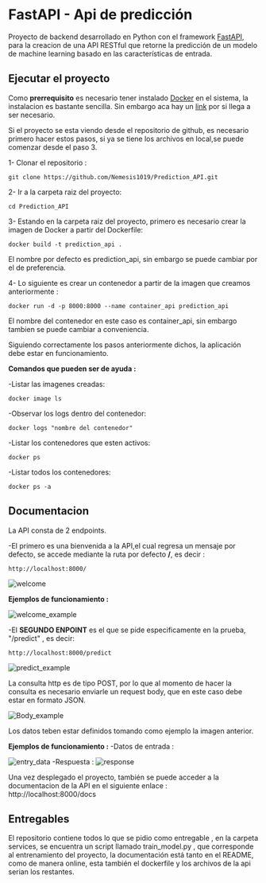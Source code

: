 # FastAPI - Api de predicción 

Proyecto de backend desarrollado en Python con el framework [FastAPI](https://fastapi.tiangolo.com/), para la creacion de una API RESTful que retorne la predicción de un modelo de machine learning basado en las características de entrada.

## Ejecutar el proyecto
Como **prerrequisito** es necesario tener instalado [Docker](https://docs.docker.com/engine/install/) en el sistema, la instalacion es bastante sencilla. Sin embargo aca hay un [link](https://www.youtube.com/watch?v=ZO4KWQfUBBc&ab_channel=FaztCode) por si llega a ser necesario.

Si el proyecto se esta viendo desde el repositorio de github, es necesario primero hacer estos pasos, si ya se tiene los archivos en local,se puede comenzar desde el paso 3.

1- Clonar el repositorio :

    git clone https://github.com/Nemesis1019/Prediction_API.git

2- Ir a la carpeta raiz del proyecto:

    cd Prediction_API

3- Estando en la carpeta raiz del proyecto, primero es necesario crear la imagen de Docker a partir del Dockerfile:
    
    docker build -t prediction_api .

El nombre por defecto es prediction_api, sin embargo se puede cambiar por el de preferencia.

4- Lo siguiente es crear un contenedor a partir de la imagen que creamos anteriormente :

    docker run -d -p 8000:8000 --name container_api prediction_api
    
El nombre del contenedor en este caso es container_api, sin embargo tambien se puede cambiar a conveniencia.

Siguiendo correctamente los pasos anteriormente dichos, la aplicación debe estar en funcionamiento.

**Comandos que pueden ser de ayuda :**

-Listar las imagenes creadas:

    docker image ls
 
-Observar los logs dentro del contenedor:

    docker logs "nombre del contenedor"
 
 -Listar los contenedores que esten activos:
 
    docker ps
    
-Listar todos los contenedores:
    
    docker ps -a

## Documentacion

La API consta de 2 endpoints.

-El primero es una bienvenida a la API,el cual regresa un mensaje por defecto, se accede mediante la ruta por defecto **/**, es decir :

    http://localhost:8000/

![welcome](https://firebasestorage.googleapis.com/v0/b/portafolio-images.appspot.com/o/4.PNG?alt=media&token=23fc2eca-78ba-434c-bebf-1c208c233653)

**Ejemplos de funcionamiento :**

![welcome_example](https://firebasestorage.googleapis.com/v0/b/portafolio-images.appspot.com/o/7.PNG?alt=media&token=630e41f2-a10c-4750-8e81-4da7ad894bbb)


-El **SEGUNDO ENPOINT** es el que se pide especificamente en la prueba, "/predict" , es decir:

    http://localhost:8000/predict

![predict_example](https://firebasestorage.googleapis.com/v0/b/portafolio-images.appspot.com/o/1.PNG?alt=media&token=a2547551-d49f-463e-bdfd-c77fe91a5c4a)

La consulta http es de tipo POST, por lo que al momento de hacer la consulta es necesario enviarle un request body, que en este caso debe estar en formato JSON.

![Body_example](https://firebasestorage.googleapis.com/v0/b/portafolio-images.appspot.com/o/2.PNG?alt=media&token=6a93c30e-c233-49dc-852c-424170de4aea)

Los datos teben estar definidos tomando como ejemplo la imagen anterior.

**Ejemplos de funcionamiento :**
-Datos de entrada :

![entry_data](https://firebasestorage.googleapis.com/v0/b/portafolio-images.appspot.com/o/5.PNG?alt=media&token=f103e9c7-c0fc-4fe8-a832-61d08bcad2d9)
-Respuesta :
![response](https://firebasestorage.googleapis.com/v0/b/portafolio-images.appspot.com/o/6.PNG?alt=media&token=1ca93967-ee3a-4b7c-a800-35e01f192c6f)

Una vez desplegado el proyecto, también se puede acceder a la documentacion de la API en el siguiente enlace :        
http://localhost:8000/docs

## Entregables

El repositorio contiene todos lo que se pidio como entregable , en la carpeta services, se encuentra un script llamado train_model.py , que corresponde al entrenamiento del proyecto, la documentación está tanto en el README, como de manera online, esta también el dockerfile y los archivos de la api serian los restantes.
